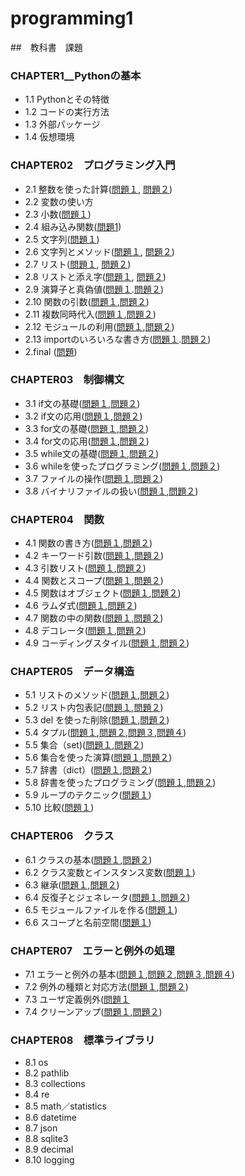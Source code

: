 # programming1


##　教科書　課題

### CHAPTER1__Pythonの基本

- 1.1 Pythonとその特徴
- 1.2 コードの実行方法
- 1.3 外部パッケージ
- 1.4 仮想環境
### CHAPTER02　プログラミング入門
- 2.1 整数を使った計算([問題１](CHAPTER02/Q2_1_1.py), [問題２](CHAPTER02/Q2_1_2.py))
- 2.2 変数の使い方
- 2.3 小数([問題１](CHAPTER02/Q2_3_1.py))
- 2.4 組み込み関数([問題1](CHAPTER02/Q2_4_1.py))
- 2.5 文字列([問題１](CHAPTER02/Q2_5_2.py))
- 2.6 文字列とメソッド([問題１](CHAPTER02/Q2_6_1.py), [問題２](CHAPTER02/Q2_6_2.py))
- 2.7 リスト([問題１](CHAPTER02/Q2_7_1.py), [問題２](CHAPTER02/Q2_7_2.py))
- 2.8 リストと添え字([問題１](CHAPTER02/Q2_8_1.py), [問題２](CHAPTER02/Q2_8_2.py))
- 2.9 演算子と真偽値([問題１](CHAPTER02/Q2_9_1.py).[問題２](CHAPTER02/Q2_9_2.py))
- 2.10 関数の引数([問題１](CHAPTER02/Q2_10_1.py),[問題２](CHAPTER02/Q2_10_2.py))
- 2.11 複数同時代入([問題１](CHAPTER02/Q2_11_1.py),[問題２](CHAPTER02/Q2_11_2.py))
- 2.12 モジュールの利用([問題１](CHAPTER02/Q2_12_1.py),[問題２](CHAPTER02/Q2_12_2.py))
- 2.13 importのいろいろな書き方([問題１](CHAPTER02/Q2_13_1.py).[問題２](CHAPTER02/Q2_13_2.py))
- 2.final ([問題](CHAPTER02/Q2_final.py))
### CHAPTER03　制御構文
- 3.1 if文の基礎([問題１](CHAPTER03/Q3_1_1.py),[問題２](CHAPTER03/Q3_1_2.py))
- 3.2 if文の応用([問題１](CHAPTER03/Q3_2_1.py),[問題２](CHAPTER03/Q3_2_2.py))
- 3.3 for文の基礎([問題１](CHAPTER03/Q3_3_1.py),[問題２](CHAPTER03/Q3_3_2.py))
- 3.4 for文の応用([問題１](CHAPTER03/Q3_4_1.py),[問題２](CHAPTER03/Q3_4_2.py))
- 3.5 while文の基礎([問題１](CHAPTER03/Q3_5_1.py),[問題２](CHAPTER03/Q3_5_2.py))
- 3.6 whileを使ったプログラミング([問題１](CHAPTER03/Q3_6_1.py),[問題２](CHAPTER03/Q3_6_2.py))
- 3.7 ファイルの操作([問題１](CHAPTER03/Q3_7_1.py),[問題２](CHAPTER03/Q3_7_2.py))
- 3.8 バイナリファイルの扱い([問題１](CHAPTER03/Q3_8_1.py),[問題２](CHAPTER03/Q3_8_2.py))
### CHAPTER04　関数
- 4.1 関数の書き方([問題１](CHAPTER04/Q4_1_1.py),[問題２](CHAPTER04/Q4_1_2.py))
- 4.2 キーワード引数([問題１](CHAPTER04/Q4_2_1.py),[問題２](CHAPTER04/Q4_2_2.py))
- 4.3 引数リスト([問題１](CHAPTER04/Q4_3_1.py),[問題２](CHAPTER04/Q4_3_2.py))
- 4.4 関数とスコープ([問題１](CHAPTER04/Q4_4_1.py),[問題２](CHAPTER04/Q4_4_2.py))
- 4.5 関数はオブジェクト([問題１](CHAPTER04/Q4_5_1.py),[問題２](CHAPTER04/Q4_5_2.py))
- 4.6 ラムダ式([問題１](CHAPTER04/Q4_6_1.py),[問題２](CHAPTER04/Q4_6_2.py))
- 4.7 関数の中の関数([問題１](CHAPTER04/Q4_7_1.py),[問題２](CHAPTER04/Q4_7_2.py))
- 4.8 デコレータ([問題１](CHAPTER04/Q4_8_1.py),[問題２](CHAPTER04/Q4_8_2.py))
- 4.9 コーディングスタイル([問題１](CHAPTER04/Q4_9_1.py),[問題２](CHAPTER04/Q4_9_2.py))
### CHAPTER05　データ構造
- 5.1 リストのメソッド([問題１](CHAPTER05/Q5_1_1.py),[問題２](CHAPTER05/Q5_1_2.py))
- 5.2 リスト内包表記([問題１](CHAPTER05/Q5_2_1.py),[問題２](CHAPTER05/Q5_2_2.py))
- 5.3 del を使った削除([問題１](CHAPTER05/Q5_3_1.py),[問題２](CHAPTER05/Q5_3_2.py))
- 5.4 タプル([問題１](CHAPTER05/Q5_4_1.py),[問題２](CHAPTER05/Q5_4_2.py),[問題３](CHAPTER05/Q5_4_3.py),[問題４](CHAPTER05/Q5_4_4.py))
- 5.5 集合（set)([問題１](CHAPTER05/Q5_5_1.py),[問題２](CHAPTER05/Q5_5_2.py))
- 5.6 集合を使った演算([問題１](CHAPTER05/Q5_6_1.py),[問題２](CHAPTER05/Q5_6_2.py))
- 5.7 辞書（dict）([問題１](CHAPTER05/Q5_7_1.py),[問題２](CHAPTER05/Q5_7_2.py))
- 5.8 辞書を使ったプログラミング([問題１](CHAPTER05/Q5_8_1.py),[問題２](CHAPTER05/Q5_8_2.py))
- 5.9 ループのテクニック([問題１](CHAPTER05/Q5_9_1.py))
- 5.10 比較([問題１](CHAPTER05/Q5_10_1.py))
### CHAPTER06　クラス
- 6.1 クラスの基本([問題１](CHAPTER06/Q6_1_1.py),[問題２](CHAPTER06/Q6_1_2.py))
- 6.2 クラス変数とインスタンス変数([問題１](CHAPTER06/Q6_2_1.py))
- 6.3 継承([問題１](CHAPTER06/Q6_3_1.py),[問題２](CHAPTER06/Q6_3_2.py))
- 6.4 反復子とジェネレータ([問題１](CHAPTER06/Q6_4_1.py),[問題２](CHAPTER06/Q6_4_2.py))
- 6.5 モジュールファイルを作る([問題１](CHAPTER/Q6_5_1.py))
- 6.6 スコープと名前空間([問題１](CHAPTRE/Q6_6_1.py))
### CHAPTER07　エラーと例外の処理
- 7.1 エラーと例外の基本([問題１](CHAPTER07/Q7_1_1.py),[問題２](CHAPTER07/Q7_1_2.py),[問題３](CHAPTER07/Q7_1_3.py),[問題４](CHAPTER07/Q7_1_4.py))
- 7.2 例外の種類と対応方法([問題１](CHAPTER07/Q7_2_1.py),[問題２](CHAPTER07/Q7_2_1.py))
- 7.3 ユーザ定義例外([問題１](CHAPTER07/Q7_3_1.py)
- 7.4 クリーンアップ([問題１](CHAPTER07/Q7_4_1.py),[問題２](CHAPTER07/Q7_4_2.py))
### CHAPTER08　標準ライブラリ
- 8.1 os
- 8.2 pathlib
- 8.3 collections
- 8.4 re
- 8.5 math／statistics
- 8.6 datetime
- 8.7 json
- 8.8 sqlite3
- 8.9 decimal
- 8.10 logging
